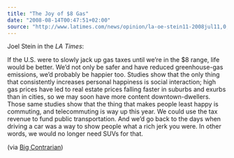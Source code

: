 ```yaml
---
title: "The Joy of $8 Gas"
date: "2008-08-14T00:47:51+02:00"
source: "http://www.latimes.com/news/opinion/la-oe-stein11-2008jul11,0,258677.column"
---
```


Joel Stein in the <cite>LA Times</cite>:

If the U.S. were to slowly jack up gas taxes until we’re in the $8 range, life would be better. We’d not only be safer and have reduced greenhouse-gas emissions, we’d probably be happier too. Studies show that the only thing that consistently increases personal happiness is social interaction; high gas prices have led to real estate prices falling faster in suburbs and exurbs than in cities, so we may soon have more content downtown-dwellers. Those same studies show that the thing that makes people least happy is commuting, and telecommuting is way up this year. We could use the tax revenue to fund public transportation. And we’d go back to the days when driving a car was a way to show people what a rich jerk you were. In other words, we would no longer need SUVs for that.

(via [Big Contrarian](http://www.bigcontrarian.com/2008/08/12/happy-happy/))

